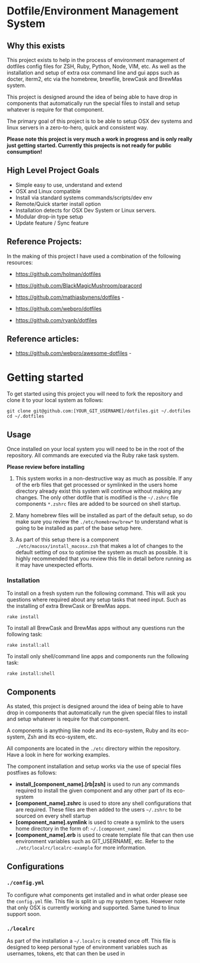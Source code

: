 # Dotfile/Environment Management System

## Why this exists

This project exists to help in the process of environment management of dotfiles config files for ZSH, Ruby, Python, Node, VIM, etc. As well as the installation and setup of extra osx command line and gui apps such as docter, iterm2, etc via the homebrew, brewfile, brewCask and BrewMas system.

This project is designed around the idea of being able to have drop in components that automatically run the special files to install and setup whatever is require for that component.

The primary goal of this project is to be able to setup OSX dev systems and linux servers in a zero-to-hero, quick and consistent way.

**Please note this project is very much a work in progress and is only really just getting started. Currently this projects is not ready for public consumption!**

## High Level Project Goals

- Simple easy to use, understand and extend
- OSX and Linux compatible
- Install via standard systems commands/scripts/dev env
- Remote/Quick starter install option
- Installation detects for OSX Dev System or Linux servers.
- Modular drop-in type setup
- Update feature / Sync feature

## Reference Projects:

In the making of this project I have used a combination of the following resources:

- <https://github.com/holman/dotfiles>

- <https://github.com/BlackMagicMushroom/paracord>

- <https://github.com/mathiasbynens/dotfiles> -

- <https://github.com/webpro/dotfiles>

- <https://github.com/ryanb/dotfiles>

## Reference articles:

- <https://github.com/webpro/awesome-dotfiles> -

# Getting started

To get started using this project you will need to fork the repository and clone it to your local system as follows:

```
git clone git@github.com:[YOUR_GIT_USERNAME]/dotfiles.git ~/.dotfiles
cd ~/.dotfiles
```

## Usage

Once installed on your local system you will need to be in the root of the repository. All commands are executed via the Ruby rake task system.

**Please review before installing**

1. This system works in a non-destructive way as much as possible. If any of the erb files that get processed or symlinked in the users home directory already exist this system will continue without making any changes. The only other dotfile that is modified is the `~/.zshrc` file components `*.zshrc` files are added to be sourced on shell startup.

2. Many homebrew files will be installed as part of the default setup, so do make sure you review the `./etc/homebrew/brew*` to understand what is going to be installed as part of the base setup here.

3. As part of this setup there is a component `./etc/macosx/install_macosx.zsh` that makes a lot of changes to the default setting of osx to optimise the system as much as possible. It is highly recommended that you review this file in detail before running as it may have unexpected efforts.

### Installation

To install on a fresh system run the following command. This will ask you questions where required about any setup tasks that need input. Such as the installing of extra BrewCask or BrewMas apps.

`rake install`

To install all BrewCask and BrewMas apps without any questions run the following task:

`rake install:all`

To install only shell/command line apps and components run the following task:

`rake install:shell`

## Components

As stated, this project is designed around the idea of being able to have drop in components that automatically run the given special files to install and setup whatever is require for that component.

A components is anything like node and its eco-system, Ruby and its eco-system, Zsh and its eco-system, etc.

All components are located in the `./etc` directory within the repository. Have a look in here for working examples.

The component installation and setup works via the use of special files postfixes as follows:

- **install_[component_name].[rb|zsh]** is used to run any commands required to install the given component and any other part of its eco-system
- **[component_name].zshrc** is used to store any shell configurations that are required. These files are then added to the users `~/.zshrc` to be sourced on every shell startup
- **[component_name].symlink** is used to create a symlink to the users home directory in the form of: `~/.[component_name]`
- **[component_name].erb** is used to create template file that can then use environment variables such as GIT_USERNAME, etc. Refer to the `./etc/localrc/localrc-example` for more information.

## Configurations

### `./config.yml`

To configure what components get installed and in what order please see the `config.yml` file. This file is split in up my system types. However note that only OSX is currently working and supported. Same tuned to linux support soon.

### `./localrc`

As part of the installation a `~/.localrc` is created once off. This file is designed to keep personal type of environment variables such as usernames, tokens, etc that can then be used in
